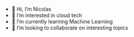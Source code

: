 - 👋 Hi, I’m Nicolas
- 👀 I’m interested in cloud tech
- 🌱 I’m currently learning Machine Learning
- 💞️ I’m looking to collaborate on interesting topics

<!---
nclsprsnw/nclsprsnw is a ✨ special ✨ repository because its `README.md` (this file) appears on your GitHub profile.
You can click the Preview link to take a look at your changes.
--->
